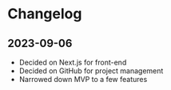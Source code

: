# Changelog

## 2023-09-06

- Decided on Next.js for front-end
- Decided on GitHub for project management
- Narrowed down MVP to a few features
